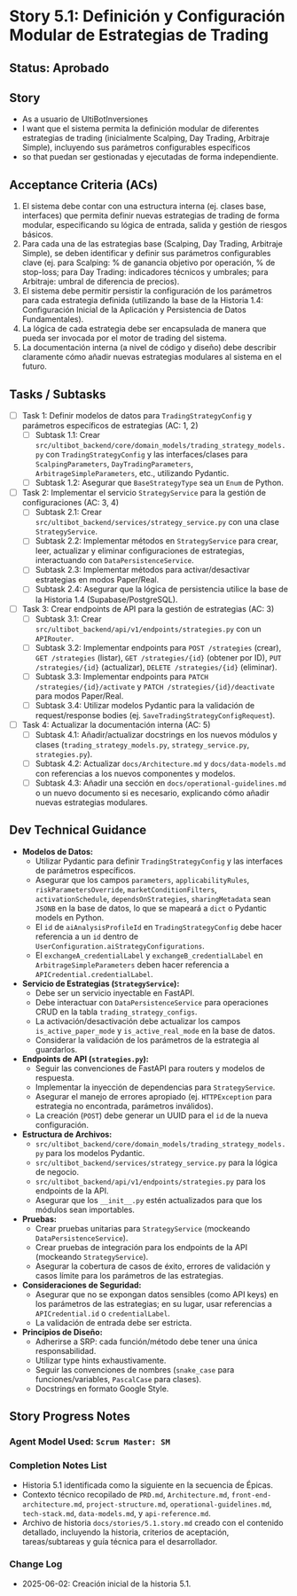 # Story 5.1: Definición y Configuración Modular de Estrategias de Trading

## Status: Aprobado

## Story

- As a usuario de UltiBotInversiones
- I want que el sistema permita la definición modular de diferentes estrategias de trading (inicialmente Scalping, Day Trading, Arbitraje Simple), incluyendo sus parámetros configurables específicos
- so that puedan ser gestionadas y ejecutadas de forma independiente.

## Acceptance Criteria (ACs)

1.  El sistema debe contar con una estructura interna (ej. clases base, interfaces) que permita definir nuevas estrategias de trading de forma modular, especificando su lógica de entrada, salida y gestión de riesgos básicos.
2.  Para cada una de las estrategias base (Scalping, Day Trading, Arbitraje Simple), se deben identificar y definir sus parámetros configurables clave (ej. para Scalping: % de ganancia objetivo por operación, % de stop-loss; para Day Trading: indicadores técnicos y umbrales; para Arbitraje: umbral de diferencia de precios).
3.  El sistema debe permitir persistir la configuración de los parámetros para cada estrategia definida (utilizando la base de la Historia 1.4: Configuración Inicial de la Aplicación y Persistencia de Datos Fundamentales).
4.  La lógica de cada estrategia debe ser encapsulada de manera que pueda ser invocada por el motor de trading del sistema.
5.  La documentación interna (a nivel de código y diseño) debe describir claramente cómo añadir nuevas estrategias modulares al sistema en el futuro.

## Tasks / Subtasks

-   [ ] Task 1: Definir modelos de datos para `TradingStrategyConfig` y parámetros específicos de estrategias (AC: 1, 2)
    -   [ ] Subtask 1.1: Crear `src/ultibot_backend/core/domain_models/trading_strategy_models.py` con `TradingStrategyConfig` y las interfaces/clases para `ScalpingParameters`, `DayTradingParameters`, `ArbitrageSimpleParameters`, etc., utilizando Pydantic.
    -   [ ] Subtask 1.2: Asegurar que `BaseStrategyType` sea un `Enum` de Python.
-   [ ] Task 2: Implementar el servicio `StrategyService` para la gestión de configuraciones (AC: 3, 4)
    -   [ ] Subtask 2.1: Crear `src/ultibot_backend/services/strategy_service.py` con una clase `StrategyService`.
    -   [ ] Subtask 2.2: Implementar métodos en `StrategyService` para crear, leer, actualizar y eliminar configuraciones de estrategias, interactuando con `DataPersistenceService`.
    -   [ ] Subtask 2.3: Implementar métodos para activar/desactivar estrategias en modos Paper/Real.
    -   [ ] Subtask 2.4: Asegurar que la lógica de persistencia utilice la base de la Historia 1.4 (Supabase/PostgreSQL).
-   [ ] Task 3: Crear endpoints de API para la gestión de estrategias (AC: 3)
    -   [ ] Subtask 3.1: Crear `src/ultibot_backend/api/v1/endpoints/strategies.py` con un `APIRouter`.
    -   [ ] Subtask 3.2: Implementar endpoints para `POST /strategies` (crear), `GET /strategies` (listar), `GET /strategies/{id}` (obtener por ID), `PUT /strategies/{id}` (actualizar), `DELETE /strategies/{id}` (eliminar).
    -   [ ] Subtask 3.3: Implementar endpoints para `PATCH /strategies/{id}/activate` y `PATCH /strategies/{id}/deactivate` para modos Paper/Real.
    -   [ ] Subtask 3.4: Utilizar modelos Pydantic para la validación de request/response bodies (ej. `SaveTradingStrategyConfigRequest`).
-   [ ] Task 4: Actualizar la documentación interna (AC: 5)
    -   [ ] Subtask 4.1: Añadir/actualizar docstrings en los nuevos módulos y clases (`trading_strategy_models.py`, `strategy_service.py`, `strategies.py`).
    -   [ ] Subtask 4.2: Actualizar `docs/Architecture.md` y `docs/data-models.md` con referencias a los nuevos componentes y modelos.
    -   [ ] Subtask 4.3: Añadir una sección en `docs/operational-guidelines.md` o un nuevo documento si es necesario, explicando cómo añadir nuevas estrategias modulares.

## Dev Technical Guidance

-   **Modelos de Datos:**
    -   Utilizar Pydantic para definir `TradingStrategyConfig` y las interfaces de parámetros específicos.
    -   Asegurar que los campos `parameters`, `applicabilityRules`, `riskParametersOverride`, `marketConditionFilters`, `activationSchedule`, `dependsOnStrategies`, `sharingMetadata` sean `JSONB` en la base de datos, lo que se mapeará a `dict` o Pydantic models en Python.
    -   El `id` de `aiAnalysisProfileId` en `TradingStrategyConfig` debe hacer referencia a un `id` dentro de `UserConfiguration.aiStrategyConfigurations`.
    -   El `exchangeA_credentialLabel` y `exchangeB_credentialLabel` en `ArbitrageSimpleParameters` deben hacer referencia a `APICredential.credentialLabel`.
-   **Servicio de Estrategias (`StrategyService`):**
    -   Debe ser un servicio inyectable en FastAPI.
    -   Debe interactuar con `DataPersistenceService` para operaciones CRUD en la tabla `trading_strategy_configs`.
    -   La activación/desactivación debe actualizar los campos `is_active_paper_mode` y `is_active_real_mode` en la base de datos.
    -   Considerar la validación de los parámetros de la estrategia al guardarlos.
-   **Endpoints de API (`strategies.py`):**
    -   Seguir las convenciones de FastAPI para routers y modelos de respuesta.
    -   Implementar la inyección de dependencias para `StrategyService`.
    -   Asegurar el manejo de errores apropiado (ej. `HTTPException` para estrategia no encontrada, parámetros inválidos).
    -   La creación (`POST`) debe generar un UUID para el `id` de la nueva configuración.
-   **Estructura de Archivos:**
    -   `src/ultibot_backend/core/domain_models/trading_strategy_models.py` para los modelos Pydantic.
    -   `src/ultibot_backend/services/strategy_service.py` para la lógica de negocio.
    -   `src/ultibot_backend/api/v1/endpoints/strategies.py` para los endpoints de la API.
    -   Asegurar que los `__init__.py` estén actualizados para que los módulos sean importables.
-   **Pruebas:**
    -   Crear pruebas unitarias para `StrategyService` (mockeando `DataPersistenceService`).
    -   Crear pruebas de integración para los endpoints de la API (mockeando `StrategyService`).
    -   Asegurar la cobertura de casos de éxito, errores de validación y casos límite para los parámetros de las estrategias.
-   **Consideraciones de Seguridad:**
    -   Asegurar que no se expongan datos sensibles (como API keys) en los parámetros de las estrategias; en su lugar, usar referencias a `APICredential.id` o `credentialLabel`.
    -   La validación de entrada debe ser estricta.
-   **Principios de Diseño:**
    -   Adherirse a SRP: cada función/método debe tener una única responsabilidad.
    -   Utilizar type hints exhaustivamente.
    -   Seguir las convenciones de nombres (`snake_case` para funciones/variables, `PascalCase` para clases).
    -   Docstrings en formato Google Style.

## Story Progress Notes

### Agent Model Used: `Scrum Master: SM`

### Completion Notes List

- Historia 5.1 identificada como la siguiente en la secuencia de Épicas.
- Contexto técnico recopilado de `PRD.md`, `Architecture.md`, `front-end-architecture.md`, `project-structure.md`, `operational-guidelines.md`, `tech-stack.md`, `data-models.md`, y `api-reference.md`.
- Archivo de historia `docs/stories/5.1.story.md` creado con el contenido detallado, incluyendo la historia, criterios de aceptación, tareas/subtareas y guía técnica para el desarrollador.

### Change Log
- 2025-06-02: Creación inicial de la historia 5.1.
